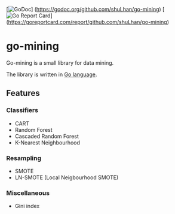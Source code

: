 [![GoDoc](https://godoc.org/github.com/shuLhan/go-mining?status.svg)]
(https://godoc.org/github.com/shuLhan/go-mining)
[![Go Report Card](https://goreportcard.com/badge/github.com/shuLhan/go-mining)]
(https://goreportcard.com/report/github.com/shuLhan/go-mining)

# go-mining

Go-mining is a small library for data mining.

The library is written in [Go language](golang/go).

## Features

### Classifiers

* CART
* Random Forest
* Cascaded Random Forest
* K-Nearest Neighbourhood

### Resampling

* SMOTE
* LN-SMOTE (Local Neigbourhood SMOTE)

### Miscellaneous

* Gini index

